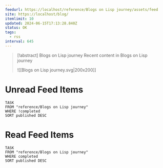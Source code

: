 ```yaml
---
feedurl: https://localhost/reference/Blogs on Lisp journey/assets/feed.xml
site: https://localhost/blog/
itemlimit: 10
updated: 2024-06-15T17:13:28.840Z
status: OK
tags:
  - rss
interval: 645
---
```


> [!abstract] Blogs on Lisp journey
> Recent content in Blogs on Lisp journey
>
> ![[Blogs on Lisp journey.svg|200x200]]
# Unread Feed Items
~~~dataview
TASK
FROM "reference/Blogs on Lisp journey"
WHERE !completed
SORT published DESC
~~~

# Read Feed Items
~~~dataview
TASK
FROM "reference/Blogs on Lisp journey"
WHERE completed
SORT published DESC
~~~
